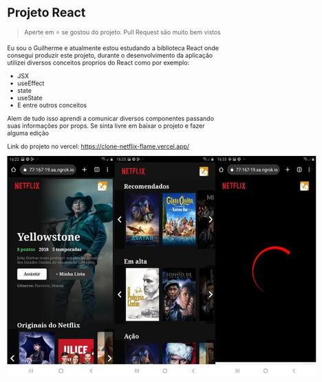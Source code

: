  # Projeto React

> Aperte em :star: se gostou do projeto. Pull Request são muito bem vistos

Eu sou o Guilherme e atualmente estou estudando a biblioteca React onde consegui produzir este projeto,
durante o desenvolvimento da aplicação utilizei diversos conceitos proprios do React como por exemplo:
  - JSX
  - useEffect
  - state
  - useState
  - E entre outros conceitos

Alem de tudo isso aprendi a comunicar diversos componentes passando suas informações por props. Se sinta livre em baixar o projeto e fazer alguma edição

Link do projeto no vercel: https://clone-netflix-flame.vercel.app/

<div style='display: flex;'>
    <img src='./1--netflix.jpg' width='250px'/>
    <img src='./2--netflix.jpg' width='250px'/>
    <img src='./3--netflix.jpg' width='250px'/>
</div>
